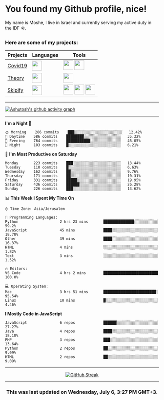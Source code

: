 <h1>You found my Github profile, nice!</h1>
<p>
    My name is Moshe, I live in Israel and currently serving my active duty in the IDF 🪖.
</p>

<h3>Here are some of my projects:</h3>

| Projects                                          | Languages                                                                                   | Tools                                                                                                                                                                                                                                                                       |
| ------------------------------------------------- | ------------------------------------------------------------------------------------------- | --------------------------------------------------------------------------------------------------------------------------------------------------------------------------------------------------------------------------------------------------------------------------- |
| [Covid19](https://github.com/jewishmoses/covid19) | <img height="32" width="32" src="https://unpkg.com/simple-icons@v6/icons/php.svg" />        | <img height="32" width="32" src="https://unpkg.com/simple-icons@v6/icons/laravel.svg" /> <img height="32" width="32" src="https://unpkg.com/simple-icons@v6/icons/livewire.svg" />                                                                                          |
| [Theory](https://github.com/jewishmoses/theory)   | <img height="32" width="32" src="https://unpkg.com/simple-icons@v6/icons/python.svg" />     | <img height="32" width="32" src="https://unpkg.com/simple-icons@v6/icons/django.svg" />                                                                                                                                                                                     |
| [Skipify](https://github.com/jewishmoses/skipify) | <img height="32" width="32" src="https://unpkg.com/simple-icons@v6/icons/javascript.svg" /> | <img height="32" width="32" src="https://unpkg.com/simple-icons@v6/icons/sqlite.svg" /> <img height="32" width="32" src="https://unpkg.com/simple-icons@v6/icons/sequelize.svg" /> <img height="32" width="32" src="https://unpkg.com/simple-icons@v6/icons/express.svg" /> |

<hr />

[![Ashutosh's github activity graph](https://activity-graph.herokuapp.com/graph?username=jewishmoses&theme=github&bg_color=fff&line=216e39&color=000&point=000)](https://github.com/jewishmoses/github-readme-activity-graph)

<hr />

<!--START_SECTION:waka-->
**I'm a Night 🦉** 

```text
🌞 Morning    206 commits    ███░░░░░░░░░░░░░░░░░░░░░░   12.42% 
🌆 Daytime    586 commits    ████████░░░░░░░░░░░░░░░░░   35.32% 
🌃 Evening    764 commits    ███████████░░░░░░░░░░░░░░   46.05% 
🌙 Night      103 commits    █░░░░░░░░░░░░░░░░░░░░░░░░   6.21%

```
📅 **I'm Most Productive on Saturday** 

```text
Monday       223 commits    ███░░░░░░░░░░░░░░░░░░░░░░   13.44% 
Tuesday      110 commits    █░░░░░░░░░░░░░░░░░░░░░░░░   6.63% 
Wednesday    162 commits    ██░░░░░░░░░░░░░░░░░░░░░░░   9.76% 
Thursday     171 commits    ██░░░░░░░░░░░░░░░░░░░░░░░   10.31% 
Friday       331 commits    █████░░░░░░░░░░░░░░░░░░░░   19.95% 
Saturday     436 commits    ██████░░░░░░░░░░░░░░░░░░░   26.28% 
Sunday       226 commits    ███░░░░░░░░░░░░░░░░░░░░░░   13.62%

```


📊 **This Week I Spent My Time On** 

```text
⌚︎ Time Zone: Asia/Jerusalem

💬 Programming Languages: 
Python                   2 hrs 23 mins       ██████████████░░░░░░░░░░░   59.2% 
JavaScript               45 mins             ████░░░░░░░░░░░░░░░░░░░░░   18.78% 
Other                    39 mins             ████░░░░░░░░░░░░░░░░░░░░░   16.37% 
HTML                     4 mins              ░░░░░░░░░░░░░░░░░░░░░░░░░   1.82% 
Text                     3 mins              ░░░░░░░░░░░░░░░░░░░░░░░░░   1.52%

🔥 Editors: 
VS Code                  4 hrs 2 mins        █████████████████████████   100.0%

💻 Operating System: 
Mac                      3 hrs 51 mins       ████████████████████████░   95.54% 
Linux                    10 mins             █░░░░░░░░░░░░░░░░░░░░░░░░   4.46%

```

**I Mostly Code in JavaScript** 

```text
JavaScript               6 repos             ██████░░░░░░░░░░░░░░░░░░░   27.27% 
Java                     4 repos             ████░░░░░░░░░░░░░░░░░░░░░   18.18% 
PHP                      3 repos             ███░░░░░░░░░░░░░░░░░░░░░░   13.64% 
Python                   2 repos             ██░░░░░░░░░░░░░░░░░░░░░░░   9.09% 
HTML                     2 repos             ██░░░░░░░░░░░░░░░░░░░░░░░   9.09%

```



<!--END_SECTION:waka-->

<hr />

<div align="center">

[![GitHub Streak](https://github-readme-streak-stats.herokuapp.com?user=jewishmoses&date_format=M%20j%5B%2C%20Y%5D)](https://git.io/streak-stats)

</div>

<hr/>

<div align="center">
    <h3>This was last updated on Wednesday, July 6, 3:27 PM GMT+3.</h3>
</div>
